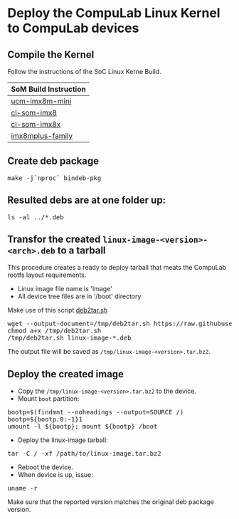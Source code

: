 # Deploy the CompuLab Linux Kernel to CompuLab devices

## Compile the Kernel
Follow the instructions of the SoC Linux Kerne Build.

|SoM Build Instruction|
|--------|
|[ucm-imx8m-mini](https://github.com/compulab-yokneam/meta-bsp-imx8mm/blob/rel_imx_5.4.24_2.1.0-dev/Documentation/linux_kernel_build.md)|
|[cl-som-imx8](https://github.com/compulab-yokneam/meta-bsp-imx8mq/blob/devel-rel_imx_5.4.3_2.0.0/Documentation/linux_kernel_build.md)|
|[cl-som-imx8x](https://mediawiki.compulab.com/w/index.php?title=CL-SOM-iMX8X:_Building_Linux_Kernel)|
|[imx8mplus-family](https://github.com/compulab-yokneam/linux-compulab/edit/linux-compulab_v5.15.32/README.md)|

## Create deb package
<pre>
make -j`nproc` bindeb-pkg
</pre>

## Resulted debs are at one folder up:
<pre>
ls -al ../*.deb
</pre>

## Transfor the created ```linux-image-<version>-<arch>.deb``` to a tarball
This procedure creates a ready to deploy tarball that meats the CompuLab rootfs layout requirements.
* Linux image file name is 'Image'
* All device tree files are in '/boot' directory

Make use of this script [deb2tar.sh](https://raw.githubusercontent.com/compulab-yokneam/Documentation/master/etc/deb2tar.sh)
<pre>
wget --output-document=/tmp/deb2tar.sh https://raw.githubusercontent.com/compulab-yokneam/Documentation/master/etc/deb2tar.sh
chmod a+x /tmp/deb2tar.sh
/tmp/deb2tar.sh linux-image-*.deb
</pre>

The output file will be saved as  ```/tmp/linux-image-<version>.tar.bz2```.

## Deploy the created image
* Copy the ```/tmp/linux-image-<version>.tar.bz2``` to the device.
* Mount ```boot``` partition:
<pre>
bootp=$(findmnt --noheadings --output=SOURCE /)
bootp=${bootp:0:-1}1
umount -l ${bootp}; mount ${bootp} /boot
</pre>
* Deploy the linux-image tarball:
<pre>
tar -C / -xf /path/to/linux-image.tar.bz2
</pre>
* Reboot the device.
* When device is up, issue:
<pre>
uname -r
</pre>
Make sure that the reported version matches the original deb package version.
